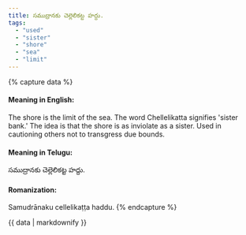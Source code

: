 ```yaml
---
title: సముద్రానకు చెల్లెలికట్ట హద్దు.
tags:
  - "used"
  - "sister"
  - "shore"
  - "sea"
  - "limit"
---
```


{% capture data %}
#### Meaning in English:
The shore is the limit of the sea.
The word Chellelikatta signifies 'sister bank.' The idea is that the shore is as inviolate as a sister.
Used in cautioning others not to transgress due bounds.

#### Meaning in Telugu:
సముద్రానకు చెల్లెలికట్ట హద్దు.

#### Romanization:
Samudrānaku cellelikaṭṭa haddu.
{% endcapture %}

{{ data | markdownify }}

